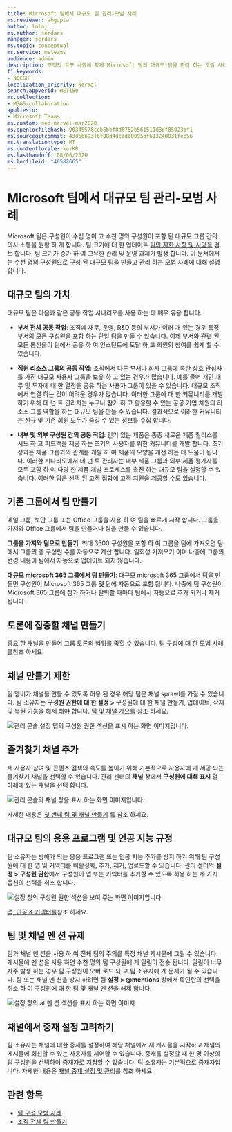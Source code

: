 ```yaml
---
title: Microsoft 팀에서 대규모 팀 관리-모범 사례
ms.reviewer: abgupta
author: lolaj
ms.author: serdars
manager: serdars
ms.topic: conceptual
ms.service: msteams
audience: admin
description: 조직의 요구 사항에 맞게 Microsoft 팀의 대규모 팀을 관리 하는 모범 사례에 대해 알아봅니다.
f1.keywords:
- NOCSH
localization_priority: Normal
search.appverid: MET150
ms.collection:
- M365-collaboration
appliesto:
- Microsoft Teams
ms.custom: seo-marvel-mar2020
ms.openlocfilehash: 90345578ceb6bbf8d8752b561511d8df85023bf1
ms.sourcegitcommit: 43d66693f6f08d4dcade0095bf613240031fec56
ms.translationtype: MT
ms.contentlocale: ko-KR
ms.lasthandoff: 08/06/2020
ms.locfileid: "46582665"
---
```

<a name="manage-large-teams-in-microsoft-teams---best-practices"></a>Microsoft 팀에서 대규모 팀 관리-모범 사례
======================================================

Microsoft 팀은 구성원이 수십 명이 고 수천 명의 구성원이 포함 된 대규모 그룹 간의 의사 소통을 원활 하 게 합니다. 팀 크기에 대 한 업데이트 [팀의 제한 사항 및 사양을](limits-specifications-teams.md) 검토 합니다. 팀 크기가 증가 하 여 고유한 관리 및 운영 과제가 발생 합니다. 이 문서에서는 수천 명의 구성원으로 구성 된 대규모 팀을 만들고 관리 하는 모범 사례에 대해 설명 합니다.

## <a name="value-of-large-teams"></a>대규모 팀의 가치

대규모 팀은 다음과 같은 공동 작업 시나리오를 사용 하는 데 매우 유용 합니다.

- **부서 전체 공동 작업**: 조직에 재무, 운영, R&D 등의 부서가 여러 개 있는 경우 특정 부서의 모든 구성원을 포함 하는 단일 팀을 만들 수 있습니다. 이제 부서와 관련 된 모든 통신을이 팀에서 공유 하 여 인스턴트에 도달 하 고 회원의 참여를 쉽게 할 수 있습니다.

- **직원 리소스 그룹의 공동 작업**: 조직에서 다른 부서나 회사 그룹에 속한 상호 관심사를 가진 대규모 사용자 그룹을 보유 하 고 있는 경우가 많습니다. 예를 들어 개인 재무 및 투자에 대 한 열정을 공유 하는 사용자 그룹이 있을 수 있습니다. 대규모 조직에서 연결 하는 것이 어려운 경우가 많습니다. 이러한 그룹에 대 한 커뮤니티를 개발 하기 위해 테 넌 트 관리자는 누구나 참가 하 고 활용할 수 있는 공공 기업 차원의 리소스 그룹 역할을 하는 대규모 팀을 만들 수 있습니다. 결과적으로 이러한 커뮤니티는 신규 및 기존 회원 모두가 즐길 수 있는 정보를 수집 합니다.

- **내부 및 외부 구성원 간의 공동 작업**: 인기 있는 제품은 종종 새로운 제품 릴리스를 시도 하 고 피드백을 제공 하는 초기의 사용자를 위한 커뮤니티를 개발 합니다. 초기 성과는 제품 그룹과의 관계를 개발 하 여 제품의 모양을 개선 하는 데 도움이 됩니다. 이러한 시나리오에서 테 넌 트 관리자는 내부 제품 그룹과 외부 제품 평가자를 모두 포함 하 여 다양 한 제품 개발 프로세스를 촉진 하는 대규모 팀을 설정할 수 있습니다. 이러한 팀은 선택 된 고객 집합에 고객 지원을 제공할 수도 있습니다.

## <a name="create-teams-from-existing-groups"></a>기존 그룹에서 팀 만들기

메일 그룹, 보안 그룹 또는 Office 그룹을 사용 하 여 팀을 빠르게 시작 합니다. 그룹을 가져와 Office 그룹에서 팀을 만들거나 팀을 만들 수 있습니다.

**그룹을 가져와 팀으로 만들기**: 최대 3500 구성원을 포함 하 여 그룹을 팀에 가져오면 팀에서 그룹의 총 구성원 수를 자동으로 계산 합니다. 일회성 가져오기 이며 나중에 그룹의 변경 내용이 팀에서 자동으로 업데이트 되지 않습니다.

**대규모 microsoft 365 그룹에서 팀 만들기**: 대규모 microsoft 365 그룹에서 팀을 만들면 구성원이 Microsoft 365 그룹 **및** 팀에 자동으로 포함 됩니다. 나중에 팀 구성원이 Microsoft 365 그룹에 참가 하거나 탈퇴할 때마다 팀에서 자동으로 추가 되거나 제거 됩니다.

## <a name="create-channels-to-focus-discussions"></a>토론에 집중할 채널 만들기

중요 한 채널을 만들어 그룹 토론의 범위를 좁힐 수 있습니다. [팀 구성에 대 한 모범 사례를](best-practices-organizing.md)참조 하세요.

## <a name="restrict-channel-creation"></a>채널 만들기 제한

팀 멤버가 채널을 만들 수 있도록 허용 된 경우 해당 팀은 채널 sprawl를 가질 수 있습니다. 팀 소유자는 **구성원 권한에 대 한 설정 >** 구성원에 대 한 채널 만들기, 업데이트, 삭제 및 복원 기능을 해제 해야 합니다. [팀 및 채널 개요](teams-channels-overview.md)를 참조 하세요.

![관리 콘솔 설정 탭의 구성원 권한 섹션을 표시 하는 화면 이미지입니다.](media/no-channel-creation.png "관리 콘솔 설정 탭의 구성원 권한 섹션 화면 이미지 구성원에 게 채널을 만들거나 삭제할 수 있음 옵션이 선택 되어 있지 않습니다.")

## <a name="add-favorite-channels"></a>즐겨찾기 채널 추가

새 사용자 참여 및 콘텐츠 검색의 속도를 높이기 위해 기본적으로 사용자에 게 제공 되는 즐겨찾기 채널을 선택할 수 있습니다. 관리 센터의 **채널** 창에서 **구성원에 대해 표시** 열 아래에 있는 채널을 선택 합니다.

![관리 콘솔의 채널 창을 표시 하는 화면 이미지입니다.](media/favorite-channels.png "관리 콘솔의 채널 창을 표시 하는 화면 이미지입니다. 일부 채널은 구성원에 대해 확인을 선택 합니다.")

 자세한 내용은 [첫 번째 팀 및 채널 만들기](get-started-with-teams-create-your-first-teams-and-channels.md) 를 참조 하세요.

## <a name="regulate-applications-and-bots-in-large-teams"></a>대규모 팀의 응용 프로그램 및 인공 지능 규정

팀 소유자는 방해가 되는 응용 프로그램 또는 인공 지능 추가를 방지 하기 위해 팀 구성원에 대 한 앱 및 커넥터를 비활성화, 추가, 제거, 업로드할 수 있습니다. 관리 센터의 **설정 > 구성원 권한**에서 구성원이 앱 또는 커넥터를 추가할 수 있도록 허용 하는 세 가지 옵션의 선택을 취소 합니다.

![설정 창의 구성원 권한 섹션을 보여 주는 화면 이미지입니다.](media/disable-bots-connectors.png "설정 창의 구성원 권한 섹션을 보여 주는 화면 이미지입니다. 구성원이 앱 또는 커넥터를 추가할 수 있도록 허용 하는 옵션이 선택 되어 있지 않습니다.")

[앱, 인공 & 커넥터를](deploy-apps-microsoft-teams-landing-page.md)참조 하세요.

## <a name="regulate-team-and-channel-mentions"></a>팀 및 채널 멘 션 규제

팀과 채널 멘 션을 사용 하 여 전체 팀의 주의를 특정 채널 게시물에 그릴 수 있습니다. 게시물에 멘 션을 사용 하면 수천 명의 팀 구성원에 게 알림이 전송 됩니다. 알림이 너무 자주 발생 하는 경우 팀 구성원이 오버 로드 되 고 팀 소유자에 게 문제가 될 수 있습니다. 팀 또는 채널 멘 션을 방지 하려면 팀 **설정 > @mentions** 창에서 확인란의 선택을 취소 하 여 구성원에 대 한 팀 및 채널 멘 션을 해제 합니다.

![설정 창의 at 멘 션 섹션을 표시 하는 화면 이미지](media/no-at-mentions.png "설정 창의 at 멘 션 섹션을 표시 하는 화면 이미지 회원에 게 액세스를 표시 하 고 부여 하는 옵션은 선택 되어 있지 않습니다.")

## <a name="consider-setting-up-moderation-in-your-channels"></a>채널에서 중재 설정 고려하기

팀 소유자는 채널에 대한 중재를 설정하여 해당 채널에서 새 게시물을 시작하고 채널의 게시물에 회신할 수 있는 사용자를 제어할 수 있습니다. 중재를 설정할 때 한 명 이상의 팀 구성원을 선택하여 중재자로 지정할 수 있습니다. 팀 소유자는 기본적으로 중재자입니다. 자세한 내용은 [채널 중재 설정 및 관리](manage-channel-moderation-in-teams.md)를 참조 하세요.

## <a name="related-topics"></a>관련 항목

- [팀 구성 모범 사례](best-practices-organizing.md)
- [조직 전체 팀 만들기](create-an-org-wide-team.md)

